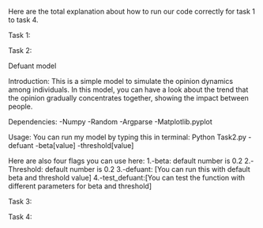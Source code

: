 Here are the total explanation about how to run our code correctly for task 1 to task 4.

Task 1:





Task 2:

Defuant model

Introduction:
This is a simple model to simulate the opinion dynamics among individuals. In this model, you can have a look about the trend that the opinion gradually concentrates together, showing the impact between people.

Dependencies:
-Numpy
-Random
-Argparse
-Matplotlib.pyplot

Usage:
You can run my model by typing this in terminal:
Python Task2.py -defuant -beta[value] -threshold[value]

Here are also four flags you can use here:
1.-beta: default number is 0.2 
2.-Threshold: default number is 0.2
3.-defuant: [You can run this with default beta and threshold value]
4.-test_defuant:[You can test the function with different parameters for beta and threshold]




Task 3:




Task 4:

















